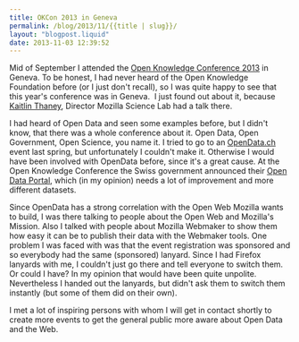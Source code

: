 ```yaml
---
title: OKCon 2013 in Geneva
permalink: /blog/2013/11/{{title | slug}}/
layout: "blogpost.liquid"
date: 2013-11-03 12:39:52
---
```


Mid of September I attended the [Open Knowledge Conference 2013](http://okcon.org/) in Geneva. To be honest, I had never heard of the Open Knowledge Foundation before (or I just don't recall), so I was quite happy to see that this year's conference was in Geneva.  I just found out about it, because [Kaitlin Thaney](https://mozillians.org/en-US/u/kaythaney/), Director Mozilla Science Lab had a talk there.

I had heard of Open Data and seen some examples before, but I didn't know, that there was a whole conference about it. Open Data, Open Government, Open Science, you name it. I tried to go to an [OpenData.ch](http://opendata.ch/) event last spring, but unfortunately I couldn't make it. Otherwise I would have been involved with OpenData before, since it's a great cause. At the Open Knowledge Conference the Swiss government announced their [Open Data Portal](http://opendata.admin.ch/), which (in my opinion) needs a lot of improvement and more different datasets.

Since OpenData has a strong correlation with the Open Web Mozilla wants to build, I was there talking to people about the Open Web and Mozilla's Mission. Also I talked with people about Mozilla Webmaker to show them how easy it can be to publish their data with the Webmaker tools. One problem I was faced with was that the event registration was sponsored and so everybody had the same (sponsored) lanyard. Since I had Firefox lanyards with me, I couldn't just go there and tell everyone to switch them. Or could I have? In my opinion that would have been quite unpolite. Nevertheless I handed out the lanyards, but didn't ask them to switch them instantly (but some of them did on their own).

I met a lot of inspiring persons with whom I will get in contact shortly to create more events to get the general public more aware about Open Data and the Web.
